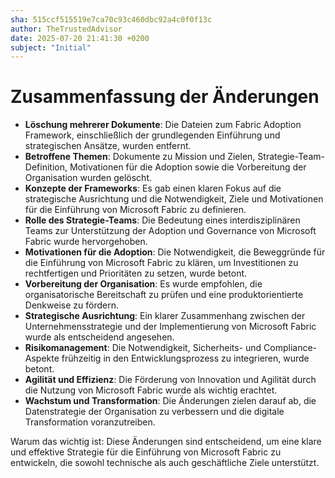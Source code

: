 ```yaml
---
sha: 515ccf515519e7ca70c93c460dbc92a4c0f0f13c
author: TheTrustedAdvisor
date: 2025-07-20 21:41:30 +0200
subject: "Initial"
---
```


  # Zusammenfassung der Änderungen

- **Löschung mehrerer Dokumente**: Die Dateien zum Fabric Adoption Framework, einschließlich der grundlegenden Einführung und strategischen Ansätze, wurden entfernt.
- **Betroffene Themen**: Dokumente zu Mission und Zielen, Strategie-Team-Definition, Motivationen für die Adoption sowie die Vorbereitung der Organisation wurden gelöscht.
- **Konzepte der Frameworks**: Es gab einen klaren Fokus auf die strategische Ausrichtung und die Notwendigkeit, Ziele und Motivationen für die Einführung von Microsoft Fabric zu definieren.
- **Rolle des Strategie-Teams**: Die Bedeutung eines interdisziplinären Teams zur Unterstützung der Adoption und Governance von Microsoft Fabric wurde hervorgehoben.
- **Motivationen für die Adoption**: Die Notwendigkeit, die Beweggründe für die Einführung von Microsoft Fabric zu klären, um Investitionen zu rechtfertigen und Prioritäten zu setzen, wurde betont.
- **Vorbereitung der Organisation**: Es wurde empfohlen, die organisatorische Bereitschaft zu prüfen und eine produktorientierte Denkweise zu fördern.
- **Strategische Ausrichtung**: Ein klarer Zusammenhang zwischen der Unternehmensstrategie und der Implementierung von Microsoft Fabric wurde als entscheidend angesehen.
- **Risikomanagement**: Die Notwendigkeit, Sicherheits- und Compliance-Aspekte frühzeitig in den Entwicklungsprozess zu integrieren, wurde betont.
- **Agilität und Effizienz**: Die Förderung von Innovation und Agilität durch die Nutzung von Microsoft Fabric wurde als wichtig erachtet.
- **Wachstum und Transformation**: Die Änderungen zielen darauf ab, die Datenstrategie der Organisation zu verbessern und die digitale Transformation voranzutreiben.

Warum das wichtig ist: Diese Änderungen sind entscheidend, um eine klare und effektive Strategie für die Einführung von Microsoft Fabric zu entwickeln, die sowohl technische als auch geschäftliche Ziele unterstützt.
